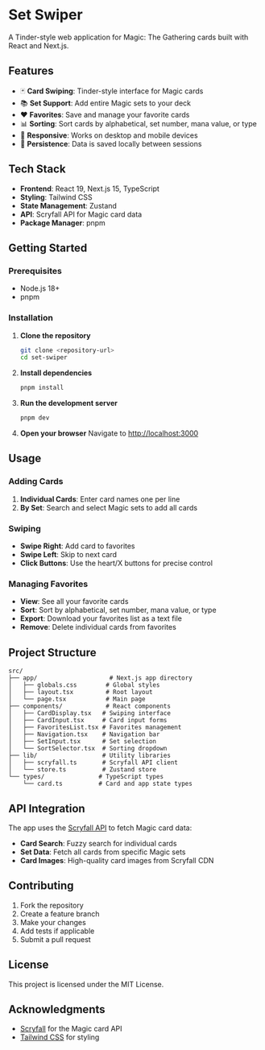 # Set Swiper

A Tinder-style web application for Magic: The Gathering cards built with React and Next.js.

## Features

- 🃏 **Card Swiping**: Tinder-style interface for Magic cards
- 📚 **Set Support**: Add entire Magic sets to your deck
- ❤️ **Favorites**: Save and manage your favorite cards
- 📊 **Sorting**: Sort cards by alphabetical, set number, mana value, or type
- 📱 **Responsive**: Works on desktop and mobile devices
- 💾 **Persistence**: Data is saved locally between sessions

## Tech Stack

- **Frontend**: React 19, Next.js 15, TypeScript
- **Styling**: Tailwind CSS
- **State Management**: Zustand
- **API**: Scryfall API for Magic card data
- **Package Manager**: pnpm

## Getting Started

### Prerequisites

- Node.js 18+
- pnpm

### Installation

1. **Clone the repository**

   ```bash
   git clone <repository-url>
   cd set-swiper
   ```

2. **Install dependencies**

   ```bash
   pnpm install
   ```

3. **Run the development server**

   ```bash
   pnpm dev
   ```

4. **Open your browser**
   Navigate to [http://localhost:3000](http://localhost:3000)

## Usage

### Adding Cards

1. **Individual Cards**: Enter card names one per line
2. **By Set**: Search and select Magic sets to add all cards

### Swiping

- **Swipe Right**: Add card to favorites
- **Swipe Left**: Skip to next card
- **Click Buttons**: Use the heart/X buttons for precise control

### Managing Favorites

- **View**: See all your favorite cards
- **Sort**: Sort by alphabetical, set number, mana value, or type
- **Export**: Download your favorites list as a text file
- **Remove**: Delete individual cards from favorites

## Project Structure

```
src/
├── app/                    # Next.js app directory
│   ├── globals.css        # Global styles
│   ├── layout.tsx         # Root layout
│   └── page.tsx           # Main page
├── components/            # React components
│   ├── CardDisplay.tsx   # Swiping interface
│   ├── CardInput.tsx     # Card input forms
│   ├── FavoritesList.tsx # Favorites management
│   ├── Navigation.tsx    # Navigation bar
│   ├── SetInput.tsx      # Set selection
│   └── SortSelector.tsx  # Sorting dropdown
├── lib/                  # Utility libraries
│   ├── scryfall.ts       # Scryfall API client
│   └── store.ts          # Zustand store
└── types/               # TypeScript types
    └── card.ts          # Card and app state types
```

## API Integration

The app uses the [Scryfall API](https://scryfall.com/docs/api) to fetch Magic card data:

- **Card Search**: Fuzzy search for individual cards
- **Set Data**: Fetch all cards from specific Magic sets
- **Card Images**: High-quality card images from Scryfall CDN

## Contributing

1. Fork the repository
2. Create a feature branch
3. Make your changes
4. Add tests if applicable
5. Submit a pull request

## License

This project is licensed under the MIT License.

## Acknowledgments

- [Scryfall](https://scryfall.com/) for the Magic card API
- [Tailwind CSS](https://tailwindcss.com/) for styling
